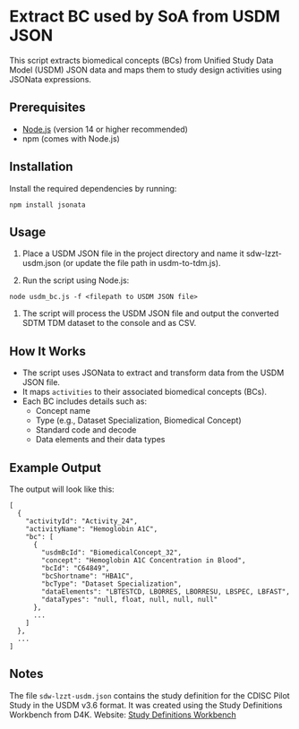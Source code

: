 # Extract BC used by SoA from USDM JSON

This script extracts biomedical concepts (BCs) from Unified Study Data Model (USDM) JSON data and maps them to study design activities using JSONata expressions.

## Prerequisites

- [Node.js](https://nodejs.org/) (version 14 or higher recommended)
- npm (comes with Node.js)

## Installation

Install the required dependencies by running:

```
npm install jsonata
```

## Usage
1. Place a USDM JSON file in the project directory and name it sdw-lzzt-usdm.json (or update the file path in usdm-to-tdm.js).

1. Run the script using Node.js:

```
node usdm_bc.js -f <filepath to USDM JSON file>
```

1. The script will process the USDM JSON file and output the converted SDTM TDM dataset to the console and as CSV.

## How It Works
- The script uses JSONata to extract and transform data from the USDM JSON file.
- It maps `activities` to their associated biomedical concepts (BCs).
- Each BC includes details such as:
  - Concept name
  - Type (e.g., Dataset Specialization, Biomedical Concept)
  - Standard code and decode
  - Data elements and their data types

## Example Output
The output will look like this:

```
[
  {
    "activityId": "Activity_24",
    "activityName": "Hemoglobin A1C",
    "bc": [
      {
        "usdmBcId": "BiomedicalConcept_32",
        "concept": "Hemoglobin A1C Concentration in Blood",
        "bcId": "C64849",
        "bcShortname": "HBA1C",
        "bcType": "Dataset Specialization",
        "dataElements": "LBTESTCD, LBORRES, LBORRESU, LBSPEC, LBFAST",
        "dataTypes": "null, float, null, null, null"
      },
      ...
    ]
  },
  ...
]
```

## Notes
The file `sdw-lzzt-usdm.json` contains the study definition for the CDISC Pilot Study in the USDM v3.6 format. It was created using the Study Definitions Workbench from D4K. Website: [Study Definitions Workbench](https://d4k-sdw.fly.dev/)